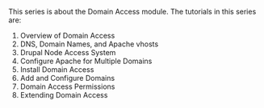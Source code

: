 This series is about the Domain Access module. The tutorials in this series are:

01. Overview of Domain Access
02. DNS, Domain Names, and Apache vhosts
03. Drupal Node Access System
04. Configure Apache for Multiple Domains
05. Install Domain Access
06. Add and Configure Domains
07. Domain Access Permissions
08. Extending Domain Access